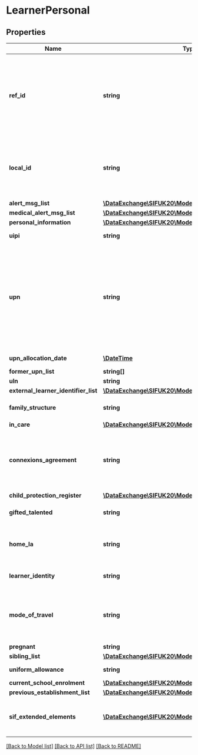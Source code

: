 # LearnerPersonal

## Properties
Name | Type | Description | Notes
------------ | ------------- | ------------- | -------------
**ref_id** | **string** | The ID (GUID) of the learner. Note that this GUID may be the same one assigned to this person when this person is either a contact (ContactPersonal) or a member of the workforce (WorkforcePersonal). | 
**local_id** | **string** | The locally-assigned identifier for this learner. This can be the internal pupil number or any other number as determined by the publishing agent. | [optional] 
**alert_msg_list** | [**\DataExchange\SIFUK20\Models\AlertMsg[]**](AlertMsg.md) |  | [optional] 
**medical_alert_msg_list** | [**\DataExchange\SIFUK20\Models\MedicalAlertMsg[]**](MedicalAlertMsg.md) |  | [optional] 
**personal_information** | [**\DataExchange\SIFUK20\Models\PersonalInformation**](PersonalInformation.md) |  | [optional] 
**uipi** | **string** | Unique Internal Pupil Number. | [optional] 
**upn** | **string** | Unique Pupil Number (UPN) allocated to each learner in maintained schools in England and Wales. It is an identifier for use in the educational context during a child&amp;#039;s school career only and subject to Data Protection restrictions. | [optional] 
**upn_allocation_date** | [**\DateTime**](Date.md) | Date UPN was allocated by the LA. | [optional] 
**former_upn_list** | **string[]** |  | [optional] 
**uln** | **string** |  | [optional] 
**external_learner_identifier_list** | [**\DataExchange\SIFUK20\Models\ExternalLearnerIdentifier[]**](ExternalLearnerIdentifier.md) |  | [optional] 
**family_structure** | **string** | Indicates type of family structure learner is living in. | [optional] 
**in_care** | [**\DataExchange\SIFUK20\Models\InCare**](InCare.md) |  | [optional] 
**connexions_agreement** | **string** | Indicates if parents have consented to allow learner data to be shared with Connexions (Middle, Secondary and Special Schools only). | [optional] 
**child_protection_register** | [**\DataExchange\SIFUK20\Models\ChildProtectionRegister**](ChildProtectionRegister.md) |  | [optional] 
**gifted_talented** | **string** | Learner qualifies for Gifted/Talented status. | [optional] 
**home_la** | **string** | The LA in which the learner lives but not necessarily the one in which they attend school. | [optional] 
**learner_identity** | **string** | Classification of national identity. (Wales) | [optional] 
**mode_of_travel** | **string** | The usual mode of travel normally used by the learner for the greater part (in distance) of the journey to and from school. | [optional] 
**pregnant** | **string** | Learner is pregnant. | [optional] 
**sibling_list** | [**\DataExchange\SIFUK20\Models\Sibling[]**](Sibling.md) |  | [optional] 
**uniform_allowance** | **string** | Learner is paid a uniform allowance. | [optional] 
**current_school_enrolment** | [**\DataExchange\SIFUK20\Models\CurrentSchoolEnrolment**](CurrentSchoolEnrolment.md) |  | [optional] 
**previous_establishment_list** | [**\DataExchange\SIFUK20\Models\PreviousEstablishment[]**](PreviousEstablishment.md) |  | [optional] 
**sif_extended_elements** | [**\DataExchange\SIFUK20\Models\SIFExtendedElement1[]**](SIFExtendedElement1.md) | Allows an agent to include data not yet defined within a SIF data object as name/value pairs. | [optional] 

[[Back to Model list]](../README.md#documentation-for-models) [[Back to API list]](../README.md#documentation-for-api-endpoints) [[Back to README]](../README.md)


